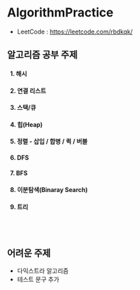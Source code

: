 # AlgorithmPractice

  - LeetCode : https://leetcode.com/rbdkqk/

## 알고리즘 공부 주제

#### &ensp;1. 해시

#### &ensp;2. 연결 리스트

#### &ensp;3. 스택/큐

#### &ensp;4. 힙(Heap)

#### &ensp;5. 정렬 - 삽입 / 합병 / 퀵 / 버블

#### &ensp;6. DFS

#### &ensp;7. BFS

#### &ensp;8. 이분탐색(Binaray Search)

#### &ensp;9. 트리

<br>
<br>

## 어려운 주제

- 다익스트라 알고리즘
- 테스트 문구 추가
